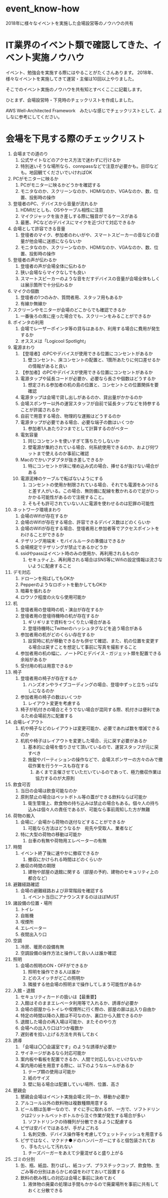 # event_know-how
2018年に様々なイベントを実施した会場設営等のノウハウの共有

# IT業界のイベント類で確認してきた、イベント実施ノウハウ

イベント、勉強会を実施する際にはやることがたくさんあります。
2018年、様々なイベントを実施してきて運営・主催は10回以上やりました。

そこでのイベント実施のノウハウを共有知とすべくここに記載します。

ひとまず、会場設営時・下見時のチェックリストを作成しました。

AWS Well-Architected Framework　みたいな感じでチェックリストとして、よしなに参考にしてください。

# 会場を下見する際のチェックリスト

1. 会場までの道のり
    1. 公式サイトなどのアクセス方法で迷わずに行けるか
    1. 特別迷いそうな場所なら、connpassなどで注意が必要かも。目印なども。地図観てくださいでいければOK
1. PCがモニターに映るか
    1. PCがモニターに映るかどうかを確認する
    1. モニタなのか、スクリーンなのか、HDMIなのか、VGAなのか、数、位置、投影時の操作
1. 登壇者のPC、デバイスから音量が流れるか
    1. HDMIだとしも、OSやケーブル相性に注意
    1. マイクジャックを抜き差しする際に騒音がでるケースがある
    1. 最悪、PCなどのデバイスにマイクを近づけて対応できるか
1. 会場として許容できる音量
    1. 登壇者のマイク、参加者のわいがや、スマートスピーカーの音などの音量が他会場に迷惑にならないか
    1. モニタなのか、スクリーンなのか、HDMIなのか、VGAなのか、数、位置、投影時の操作
1. 登壇者の声が伝わるか
    1. 登壇者の声が会場全体に伝わるか
    1. 狭い会場ならマイクなしでも良い
    1. スマートスピーカーのような音をだすデバイスの音量が会場全体もしくは展示箇所で十分伝わるか    
1. マイクの個数
    1. 登壇者の1つのみか、質問者用、スタッフ用もあるか
    1. 有線か無線か
1. スクリーンやモニターが会場のどこからでも確認できるか
    1. 一番後ろの席に座った場合でも、スクリーンをみることができるか
1. ポインタの利用
    1. 会場でレーザーポインタ等の貸与はあるか、利用する場合に費用が発生するか
    1. オススメは「Logicool Spotlight」    
1. 電源まわり
    1. 【登壇者】のPCやデバイスが使用できる位置にコンセントがあるか
        1. 壁コンセント、床コンセントの配置と、1箇所あたりに何口差せるかの情報があると良い
    1. 【参加者】のPCやデバイスが使用できる位置にコンセントがあるか
    1. 電源タップや延長コードが必要か、必要なら長さや個数はどうするか
        1. 想定される参加者の机の島の位置と、コンセントとの位置関係を要確認
    1. 電源タップは会場で貸し出しがあるのか、貸出量がかかるのか
    1. 会場スポンサー以外の運営スタッフが自前で延長タップなどを持参することが許諾されるか
    1. 自前で用意する場合、物理的な運搬はどうするのか
    1. 電源タップが必要である場合、必要な端子の数はいくつか
        1. 参加者1人あたり2つまでとして計算するのがベター    
    1. 電気容量
        1. 同じコンセントを使いすぎて落ちたりしないか
        1. 壁電源が集約されている場合、何系統使用できるのか、および何ワットまで使えるのか事前に確認
    1. Macのでかいアダプタが抜き差しできるか
        1. 特にコンセントが床に埋め込み式の場合、挿せるが抜けない場合がある  
    1. 電源泥棒のケーブルで転ばないようにする
        1. コンセントの使用か制限されている場合、それでも電源をみつけると差す人がいる。この場合、無防備に配線を敷かれるので足がひっかかる可能性があるので注視すること。
        1. そもそも許可されていない人に電源を使わせるのは犯罪の可能性
1. ネットワーク環境まわり
    1. 会場のWifiが存在するか
    1. 会場のWifiが存在する場合、許容できるデバイス数はどのくらいか
    1. 会場のWifiが存在する場合、登壇者用と参加者等でアクセスポイントをわけることができるか    
    1. テザリング用端末・モバイルルータの準備はできるか
    1. 会場規定でテザリングが禁止であるかどうか
    1. ssidやpassはイベント時のみの使用か、再利用されるものか
        1. セキュティ上、再利用される場合はSNS等にWifiの設定情報は流さないように配慮すること
1. デモ対応
    1. ドローンを飛ばしてもOKか
    1. Pepperのようなロボットを動かしてもOKか    
    1. 暗幕を張れるか
    1. ロウソク程度の火なら使用可能か    
1. 机
    1. 登壇者用の登壇時の机・演台が存在するか
    1. 登壇者用の登壇待機時の机が存在するか 
        1. ギリギリまで資料をつくりたい場合がある
        1. 登壇待機時にTwitterのハッシュタグなどを追う場合がある
    1. 参加者用の机がどのくらい存在するか
        1. 設営時に机が移動できるかも併せて確認、また、机の位置を変更する場合は戻すことを想定して事前に写真を撮影すること
    1. 参加者用の机の幅に、ノートPCとデバイス・ガジェット類を配置できる余裕があるか
    1. 受付用の机は用意できるか    
1. 椅子
    1. 登壇者用の椅子が存在するか
        1. ハンズオンやライブコーディングの場合、登壇中ずっと立ちっぱなしになるのか
    1. 参加者用の椅子の数はいくつか
        1. レイアウト変更を考慮する
    1. 椅子が机付きの場合とそうでない場合が混同する際、机付きは便利であるため会場前方に配置する        
1. 会場レイアウト
    1. 机や椅子などのレイアウトは変更可能か、必要であれば数を増減できるのか
    1. 机机や椅子はレイアウトを変更した場合、元に戻す必要があるか
        1. 基本的に会場を借りさせて頂いているので、運営スタッフが元に戻すべき
        1. 施錠やパーティションの操作などで、会場スポンサーの方々のみで撤収作業を行うケースも存在する
            1. あくまで主催させていただいているのであって、極力撤収作業は協力するのが大原則    
1. 飲食可否
    1. 当日の会場は飲食可能なのか
    1. 原則禁止の場合はペットボトル等の蓋ができる飲料ならば可能か
        1. 衛生管理上、飲食物の持ち込みは禁止の場合もある。個々人の持ち込みは個々人の責任であるが、可能なら事前周知した方が無難
1. 荷物の搬入
    1. 会場に／会場から荷物の送付などすることができるか
        1. 可能なら方法はどうなるか　宛先や受取人、業者など    
    1. 特に大型の荷物の移動は可能か
        1. 台車の有無や荷物用エレベーターの有無     
1. 時間
    1. イベント終了後に速やかに撤収できるか
        1. 撤収にかけられる時間はどのくらいか    
    1. 撤収の時間の期限
        1. 建物や部屋の退館に関する（部屋の予約、建物のセキュリティ上の都合など）
1. 避難経路確認
    1. 会場の避難経路および非常階段を確認する        
        1. イベント当日にアナウンスするのはほぼMUST  
1. 諸設備の位置・場所
    1. トイレ
    1. 自販機
    1. 喫煙所
    1. エレベーター
    1. 夜間出入り口    
1. 空調
    1. 冷房、暖房の設備有無
    1. 空調設備の操作方法と操作して良い人は誰か確認
1. 照明
    1. 会場の照明のON・OFFができるか
        1. 照明を操作できる人は誰か
        1. どのスイッチがどこの照明か
        1. 隣接する他会場の照明まで操作してしまう可能性があるか        
1. 入館・退館
    1. セキュリティカードの扱いは【最重要】
    1. 入館はそのままエレベータ利用等で入れるか、誘導が必要か
    1. 会場の部屋からトイレや喫煙所に行く際の、部屋の扉は出入り自由か    
    1. 特定の時間以降の入館は不可なのか、裏口から入館できるのか
    1. 退館した場合の再入場は可能か、またそのやり方   
    1. 会場への出入り口は1つか複数か      
    1. 遅刻者を拾い上げる方法を共有しておく    
1. 誘導
    1. 「会場は〇〇会議室です」のような誘導が必要か
    1. サイネージがあるなら対応可能か
    1. 案内板や看板を配置できるか、人間で対応しないといけないか
    1. 案内用の紙を用意する際に、以下のようなルールがあるか
        1. テープ類の使用は可能か
        1. 紙のサイズ
        1. 壁に貼る場合は配置していい場所、位置、高さ    
1. 懇親会
    1. 懇親会会場はイベント実施会場と同一か、移動か必要か
    1. アルコール以外の飲料物は複数種類用意する
    1. ビール類は缶単一なので、すぐに手に取れるが、一方で、ソフトドリンクは2リットルペットボトルから注ぐ作業が発生する場合が多い
        1. ソフトドリンクの待機列が分散できるように配慮する
    1. ピザは安パイではあるが、手がよごれる
        1. 名刺交換、デバイス操作等を考慮してウェットティッシュを用意する
    1. ピザではなく、マクドナ●ドのハンバーガーにすると個包装されており、手もたいして汚れない
        1. チーズバーガーをあえて少量混ぜると盛り上がる    
1. ゴミの分別
    1. 缶、瓶、紙皿、割りばし、紙コップ、プラスチックコップ、飲食物、生ごみ等の分別はあらかじめ袋をわけておいて設置する
    1. 飲料の飲み残しの対応は会場と事前に決めておく
        1. 液体物の廃棄の処理は手間もかかるので廃棄場所を事前に共有しておくと分散できる 
